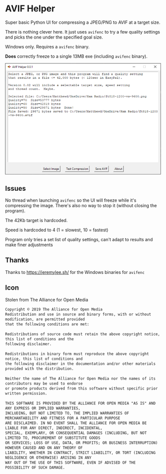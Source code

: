 # AVIF Helper

Super basic Python UI for compressing a JPEG/PNG to AVIF at a target size.

There is nothing clever here.  It just uses `avifenc` to try a few quality settings and picks the one under the 
specified goal size.

Windows only.  Requires a `avifenc` binary.

**Does** correctly freeze to a single 13MB exe (including `avifenc` binary).

![screenshot](screenshot.png)


## Issues

No thread when launching `avifenc` so the UI will freeze while it's compressing the image.  There's also no way to 
stop it (without closing the program).

The 42Kb target is hardcoded.

Speed is hardcoded to 4  (1 = slowest, 10 = fastest)

Program only tries a set list of quality settings, can't adapt to results and make finer adjustments

## Thanks

Thanks to https://jeremylee.sh/ for the Windows binaries for `avifenc`


## Icon

Stolen from The Alliance for Open Media 

```
Copyright © 2019 The Alliance for Open Media
Redistribution and use in source and binary forms, with or without modification, are permitted provided 
that the following conditions are met:

Redistributions of source code must retain the above copyright notice, this list of conditions and the 
following disclaimer.

Redistributions in binary form must reproduce the above copyright notice, this list of conditions and 
the following disclaimer in the documentation and/or other materials provided with the distribution.

Neither the name of The Alliance for Open Media nor the names of its contributors may be used to endorse 
or promote products derived from this software without specific prior written permission.

THIS SOFTWARE IS PROVIDED BY THE ALLIANCE FOR OPEN MEDIA "AS IS" AND ANY EXPRESS OR IMPLIED WARRANTIES, 
INCLUDING, BUT NOT LIMITED TO, THE IMPLIED WARRANTIES OF MERCHANTABILITY AND FITNESS FOR A PARTICULAR PURPOSE 
ARE DISCLAIMED. IN NO EVENT SHALL THE ALLIANCE FOR OPEN MEDIA BE LIABLE FOR ANY DIRECT, INDIRECT, INCIDENTAL, 
SPECIAL, EXEMPLARY, OR CONSEQUENTIAL DAMAGES (INCLUDING, BUT NOT LIMITED TO, PROCUREMENT OF SUBSTITUTE GOODS 
OR SERVICES; LOSS OF USE, DATA, OR PROFITS; OR BUSINESS INTERRUPTION) HOWEVER CAUSED AND ON ANY THEORY OF 
LIABILITY, WHETHER IN CONTRACT, STRICT LIABILITY, OR TORT (INCLUDING NEGLIGENCE OR OTHERWISE) ARISING IN ANY 
WAY OUT OF THE USE OF THIS SOFTWARE, EVEN IF ADVISED OF THE POSSIBILITY OF SUCH DAMAGE.
```